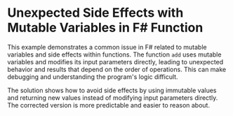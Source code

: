 # Unexpected Side Effects with Mutable Variables in F# Function

This example demonstrates a common issue in F# related to mutable variables and side effects within functions. The function `add` uses mutable variables and modifies its input parameters directly, leading to unexpected behavior and results that depend on the order of operations. This can make debugging and understanding the program's logic difficult.

The solution shows how to avoid side effects by using immutable values and returning new values instead of modifying input parameters directly.  The corrected version is more predictable and easier to reason about.